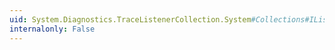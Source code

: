 ```yaml
---
uid: System.Diagnostics.TraceListenerCollection.System#Collections#IList#IsFixedSize
internalonly: False
---
```

